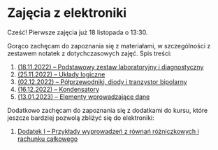 # Zajęcia z elektroniki

Cześć!
Pierwsze zajęcia już 18 listopada o 13:30.

Gorąco zachęcam do zapoznania się z materiałami, w szczególności z zestawem notatek z dotychczasowych zajęć. Spis treści:

1. [(18.11.2022) – Podstawowy zestaw laboratoryjny i diagnostyczny ](1_18.11.2022notes.md)
2. [(25.11.2022) – Układy logiczne](2_25.11.2022.notes.md)
3. [(02.12.2022) – Półprzewodniki, diody i tranzystor bipolarny](3_02.12.2022notes.md)
4. [(16.12.2022) – Kondensatory](4_16.12.2022notes.md)
5. [(13.01.2023) – Elementy wprowadzające dane](5_13.01.2023notes.md)

Dodatkowo zachęcam do zapoznania się z dodatkami do kursu, które jeszcze bardziej pozwolą zbliżyć się do elektroniki:

1. [Dodatek I – Przykłady wyprowadzeń z równań różniczkowych i rachunku całkowego](Other%20Materials/differential.equations.md)